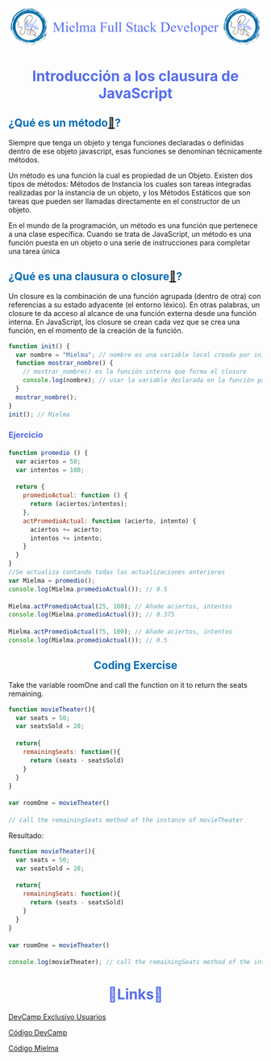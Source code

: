 ![Logo Mielma](/Logo/Logo_Encabezado.png)

# <center><b><font color="#556CEE">Introducción a los clausura de JavaScript</font></b>

## <b><font color="#006cb5">¿Qué es un método[🔗](https://developer.Mielma.org/es/docs/Web/JavaScript/Closures)?</font></b>

Siempre que tenga un objeto y tenga funciones declaradas o definidas dentro de ese objeto javascript, esas funciones se denominan técnicamente métodos.

Un método es una función la cual es propiedad de un Objeto. Existen dos tipos de métodos: Métodos de Instancia los cuales son tareas integradas realizadas por la instancia de un objeto, y los Métodos Estáticos que son tareas que pueden ser llamadas directamente en el constructor de un objeto.

En el mundo de la programación, un método es una función que pertenece a una clase específica. Cuando se trata de JavaScript, un método es una función puesta en un objeto o una serie de instrucciones para completar una tarea única

## <b><font color="#006cb5">¿Qué es una clausura o  closure[🔗](https://developer.Mielma.org/es/docs/Web/JavaScript/Closures)?</font></b>

Un closure es la combinación de una función agrupada (dentro de otra) con referencias a su estado adyacente (el entorno léxico). En otras palabras, un closure te da acceso al alcance de una función externa desde una función interna. En JavaScript, los closure se crean cada vez que se crea una función, en el momento de la creación de la función.

```js
function init() {
  var nombre = "Mielma"; // nombre es una variable local creada por init
  function mostrar_nombre() {
    // mostrar_nombre() es la función interna que forma el closure
    console.log(nombre); // usar la variable declarada en la función padre
  }
  mostrar_nombre();
}
init(); // Mielma
```
### <font color="#556CEE">Ejercicio</font>
```js
function promedio () {
  var aciertos = 50;
  var intentos = 100;

  return {
    promedioActual: function () {
      return (aciertos/intentos);
    },
    actPromedioActual: function (acierto, intento) {
      aciertos += acierto;
      intentos += intento;
    }
  }
}
//Se actualiza contando todas las actualizaciones anteriores
var Mielma = promedio();
console.log(Mielma.promedioActual()); // 0.5

Mielma.actPromedioActual(25, 100); // Añade aciertos, intentos
console.log(Mielma.promedioActual()); // 0.375

Mielma.actPromedioActual(75, 100); // Añade aciertos, intentos
console.log(Mielma.promedioActual()); // 0.5
```

## <center><b><font color="#006cb5">Coding Exercise</font></b>
Take the variable roomOne and call the function on it to return the seats remaining.
```js
function movieTheater(){
  var seats = 50;
  var seatsSold = 28;

  return{
    remainingSeats: function(){
      return (seats - seatsSold)
    }
  }
}

var roomOne = movieTheater()

// call the remainingSeats method of the instance of movieTheater
```
Resultado:
```js
function movieTheater(){
  var seats = 50;
  var seatsSold = 28;

  return{
    remainingSeats: function(){
      return (seats - seatsSold)
    }
  }
}

var roomOne = movieTheater()

console.log(movieTheater); // call the remainingSeats method of the instance of movieTheater
```


# <center><b><font color="#556CEE">🔗Links🔗</font></b>

[DevCamp Exclusivo Usuarios](https://basque.devcamp.com/pt-full-stack-development-javascript-python-react/guide/introduction-javascript-closures)  

[Código DevCamp](https://github.com/rails-camp/javascript-programming/blob/master/section_d_06_closures.js)

[Código Mielma](https://codepen.io/ElizabethMaranon/pen/pomrWJZ)